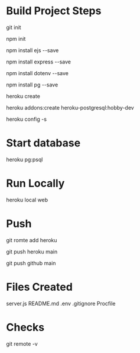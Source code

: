 # Build Project Steps
git init

npm init

npm install ejs --save

npm install express --save

npm install dotenv --save

npm install pg --save

heroku create

heroku addons:create heroku-postgresql:hobby-dev

heroku config -s

# Start database
heroku pg:psql

# Run Locally
heroku local web

# Push
git romte add heroku

git push heroku main

git push github main

# Files Created
server.js
README.md
.env
.gitignore
Procfile

# Checks
git remote -v